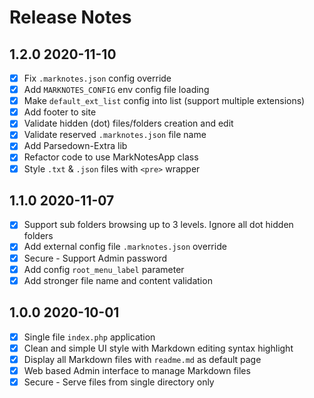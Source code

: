 # Release Notes

## 1.2.0 2020-11-10

* [x] Fix `.marknotes.json` config override
* [x] Add `MARKNOTES_CONFIG` env config file loading
* [x] Make `default_ext_list` config into list (support multiple extensions)
* [x] Add footer to site
* [x] Validate hidden (dot) files/folders creation and edit
* [x] Validate reserved `.marknotes.json` file name
* [x] Add Parsedown-Extra lib
* [x] Refactor code to use MarkNotesApp class
* [x] Style `.txt` & `.json` files with `<pre>` wrapper

## 1.1.0 2020-11-07 

* [x] Support sub folders browsing up to 3 levels. Ignore all dot hidden folders
* [x] Add external config file `.marknotes.json` override
* [x] Secure - Support Admin password
* [x] Add config `root_menu_label` parameter
* [x] Add stronger file name and content validation

## 1.0.0 2020-10-01 

* [x] Single file `index.php` application
* [x] Clean and simple UI style with Markdown editing syntax highlight
* [x] Display all Markdown files with `readme.md` as default page
* [x] Web based Admin interface to manage Markdown files
* [x] Secure - Serve files from single directory only
